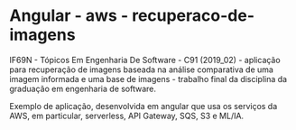 # Angular - aws - recuperaco-de-imagens
IF69N - Tópicos Em Engenharia De Software - C91 (2019_02)  - aplicação para recuperação de imagens baseada na análise comparativa de uma imagem informada e uma base de imagens - trabalho final da disciplina da graduação em engenharia de software.

Exemplo de aplicação, desenvolvida em angular que usa os serviços da AWS, em particular, serverless, API Gateway, SQS, S3 e ML/IA.
